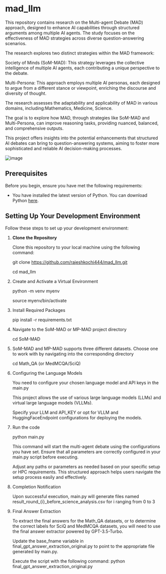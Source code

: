# mad_llm

This repository contains research on the Multi-agent Debate (MAD) approach, designed to enhance AI capabilities through structured arguments among multiple AI agents. The study focuses on the effectiveness of MAD strategies across diverse question-answering scenarios.

The research explores two distinct strategies within the MAD framework:

Society of Minds (SoM-MAD): This strategy leverages the collective intelligence of multiple AI agents, each contributing a unique perspective to the debate.

Multi-Persona: This approach employs multiple AI personas, each designed to argue from a different stance or viewpoint, enriching the discourse and diversity of thought.

The research assesses the adaptability and applicability of MAD in various domains, including:Mathematics, Medicine, Science.

The goal is to explore how MAD, through strategies like SoM-MAD and Multi-Persona, can improve reasoning tasks, providing nuanced, balanced, and comprehensive outputs.

This project offers insights into the potential enhancements that structured AI debates can bring to question-answering systems, aiming to foster more sophisticated and reliable AI decision-making processes.

![image](https://github.com/rajeshkochi444/mad_llm/assets/40799655/4747bfbd-7a06-4aad-b6d2-98fb0f740973)

## Prerequisites

Before you begin, ensure you have met the following requirements:
- You have installed the latest version of Python. You can download Python [here](https://www.python.org/downloads/).

## Setting Up Your Development Environment

Follow these steps to set up your development environment:

1. **Clone the Repository**

   Clone this repository to your local machine using the following command:
   
   git clone https://github.com/rajeshkochi444/mad_llm.git
   
   cd mad_llm
   
2. Create and Activate a Virtual Environment
   
   python -m venv myenv
   
   source myenv/bin/activate

3. Install Required Packages
   
   pip install -r requirements.txt

4. Navigate to the SoM-MAD or MP-MAD project directory

   cd SoM-MAD

5. SoM-MAD and MP-MAD supports three different datasets. Choose one to work with by navigating into the corresponding directory

   cd Math_QA (or MedMCQA/SciQ)

6. Configuring the Language Models
   
   You need to configure your chosen language model and API keys in the main.py

   This project allows the use of various large language models (LLMs) and virtual large language models (VLLMs). 

   Specify your LLM and API_KEY or opt for VLLM and HuggingFaceEndpoint configurations for deploying the models.

7. Run the code 

   python main.py

   This command will start the multi-agent debate using the configurations you have set. Ensure that all parameters are correctly configured in your main.py script before executing.

   Adjust any paths or parameters as needed based on your specific setup or HPC requirements. This structured approach helps users navigate the setup process easily and effectively.

8. Completion Notification
   
   Upon successful execution, main.py will generate files named result_round_{i}_before_science_analysis.csv for i ranging from 0 to 3

9. Final Answer Extraction

   To extract the final answers for the Math_QA datasets, or to determine the correct labels for SciQ and MedMCQA datasets, you will need to use the final answer extractor powered by GPT-3.5-Turbo.

   Update the base_fname variable in final_gpt_answer_extraction_original.py to point to the appropriate file generated by main.py.

   Execute the script with the following command: python final_gpt_answer_extraction_original.py


   
